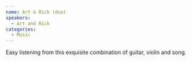 ```yaml
---
name: Art & Rick (duo)
speakers:
  - Art and Rick
categories:
  - Music
---
```


Easy listening from this exquisite combination of guitar, violin and song.